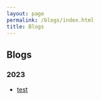 ```yaml
---
layout: page
permalink: /blogs/index.html
title: Blogs
---
```


## Blogs

### 2023

- [test](https://ch4nc3n.github.io/blogs/test)

